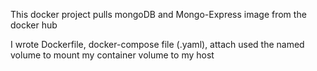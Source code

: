 This docker project pulls mongoDB and Mongo-Express image from the docker hub

I wrote Dockerfile, docker-compose file (.yaml), attach used the named volume to mount my container volume to my host
 
